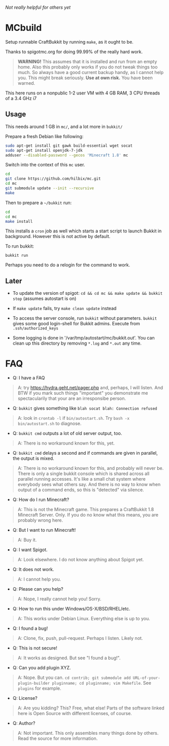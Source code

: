*Not really helpful for others yet*

# MCbuild

Setup runnable CraftBukkit by running `make`, as it ought to be.

Thanks to spigotmc.org for doing 99.99% of the really hard work.

> **WARNING!**
> This assumes that it is installed and run from an empty home.
> Also this probably only works if you do not tweak things too much.
> So always have a good current backup handy, as I cannot help you.
> This might break seriously.  **Use at own risk.**  You have been warned.

This here runs on a nonpublic 1-2 user VM with 4 GB RAM, 3 CPU threads of a 3.4 GHz i7

## Usage

This needs around 1 GB in `mc/`, and a lot more in `bukkit/`

Prepare a fresh Debian like following:

```bash
sudo apt-get install git gawk build-essential wget socat
sudo apt-get install openjdk-7-jdk
adduser --disabled-password --gecos 'Minecraft 1.8' mc
```

Switch into the context of this `mc` user.

```bash
cd
git clone https://github.com/hilbix/mc.git
cd mc
git submodule update --init --recursive
make
```

Then to prepare a `~/bukkit` run:

```bash
cd
cd mc
make install
```

This installs a `cron` job as well which starts a start script to launch Bukkit in background.  However this is not active by default.

To run bukkit:

```
bukkit run
```

Perhaps you need to do a relogin for the command to work.


## Later

- To update the version of spigot: `cd && cd mc && make update && bukkit stop` (assumes autostart is on)

- If `make update` fails, try `make clean update` instead

- To access the server console, run `bukkit` without parameters.  `bukkit` gives some good login-shell for Bukkit admins.  Execute from `.ssh/authorized_keys`

- Some logging is done in '/var/tmp/autostart/mc/bukkit.out'.  You can clean up this directory by removing `*.log` and `*.out` any time.


# FAQ

- Q: I have a FAQ
> A: try https://hydra.geht.net/pager.php and, perhaps, I will listen.  And BTW if you mark such things "important" you demonstrate me spectacularily that your are an irresponsibe person.

- Q: `bukkit` gives something like `blah socat blah: Connection refused`
> A: look in `crontab -l` if `bin/autostart.sh`. Try `bash -x bin/autostart.sh` to diagnose.

- Q: `bukkit cmd` outputs a lot of old server output, too.
> A: There is no workaround known for this, yet.

- Q: `bukkit cmd` delays a second and if commands are given in parallel, the output is mixed.
> A: There is no workaround known for this, and probably will never be.
  There is only a single bukkit console which is shared across all parallel running accesses.
  It's like a small chat system where everybody sees what others say.
  And there is no way to know when output of a command ends, so this is "detected" via silence.

- Q: How do I run Minecraft?
> A: This is not the Minecraft game.  This prepares a CraftBukkit 1.8 Minecraft Server.  Only.  If you do no know what this means, you are probably wrong here.

- Q: But I want to run Minecraft!
> A: Buy it.

- Q: I want Spigot.
> A: Look elsewhere.  I do not know anything about Spigot yet.

- Q: It does not work.
> A: I cannot help you.

- Q: Please can you help?
> A: Nope, I really cannot help you!  Sorry.

- Q: How to run this under Windows/OS-X/BSD/RHEL/etc.
> A: This works under Debian Linux.  Everything else is up to you.

- Q: I found a bug!
> A: Clone, fix, push, pull-request.  Perhaps I listen.  Likely not.

- Q: This is not secure!
> A: It works as designed.  But see "I found a bug!".

- Q: Can you add plugin XYZ.
> A: Nope.  But you can.  `cd contrib; git submodule add URL-of-your-plugin-builder pluginname; cd pluginname; vim Makefile`.  See `plugins` for example.

- Q: License?
> A: Are you kidding?  This?  Free, what else!  Parts of the software linked here is Open Source with different licenses, of course.

- Q: Author?
> A: Not important.  This only assembles many things done by others.  Read the source for more information.

